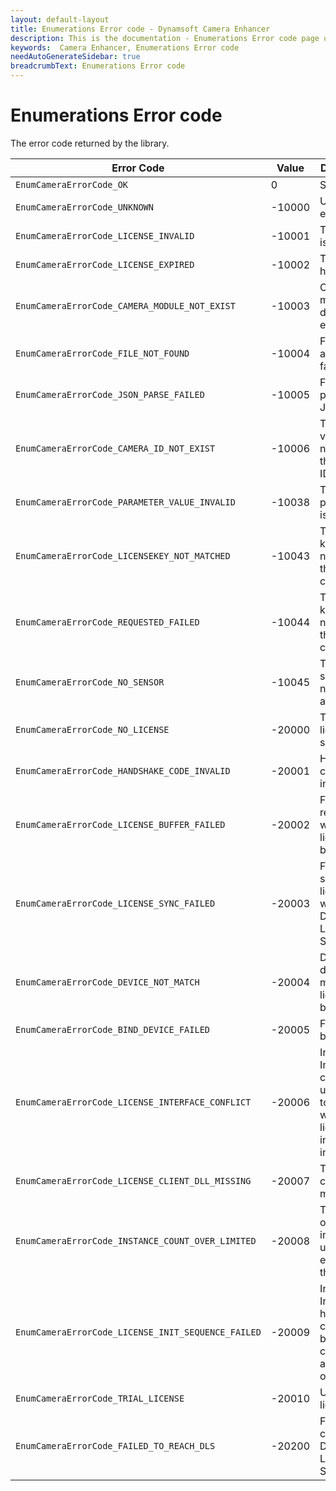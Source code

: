```yaml
---
layout: default-layout
title: Enumerations Error code - Dynamsoft Camera Enhancer
description: This is the documentation - Enumerations Error code page of Dynamsoft Camera Enhancer.
keywords:  Camera Enhancer, Enumerations Error code
needAutoGenerateSidebar: true
breadcrumbText: Enumerations Error code
---
```


# Enumerations Error code

The error code returned by the library.

| Error Code | Value | Description |
|------------------|-------|-------------|
| `EnumCameraErrorCode_OK`  | 0 | Successful. |
| `EnumCameraErrorCode_UNKNOWN` | -10000 | Unknown error. |
| `EnumCameraErrorCode_LICENSE_INVALID` | -10001 | The licence is invalid. |
| `EnumCameraErrorCode_LICENSE_EXPIRED` | -10002 | The licence has expired. |
| `EnumCameraErrorCode_CAMERA_MODULE_NOT_EXIST` | -10003 | Camera module does not exist. |
| `EnumCameraErrorCode_FILE_NOT_FOUND` | -10004 | Failed to access the fail path. |
| `EnumCameraErrorCode_JSON_PARSE_FAILED` | -10005 | Failed to parse the JSON data. |
| `EnumCameraErrorCode_CAMERA_ID_NOT_EXIST` | -10006 | The input value does not exist in the camera ID list. |
| `EnumCameraErrorCode_PARAMETER_VALUE_INVALID` | -10038 | The input parameter is invalid. |
| `EnumCameraErrorCode_LICENSEKEY_NOT_MATCHED` | -10043 | The license key does not match the license content. |
| `EnumCameraErrorCode_REQUESTED_FAILED` | -10044 | The license key does not match the license content. |
| `EnumCameraErrorCode_NO_SENSOR` | -10045 | The mobile sensor is not available. |
| `EnumCameraErrorCode_NO_LICENSE` | -20000 | There is no license specified. |
| `EnumCameraErrorCode_HANDSHAKE_CODE_INVALID` | -20001 | Handshake code is invalid. |
| `EnumCameraErrorCode_LICENSE_BUFFER_FAILED` | -20002 | Failed to read or write license buffer. |
| `EnumCameraErrorCode_LICENSE_SYNC_FAILED` | -20003 | Failed to synchronize license info with Dynamsoft License Server. |
| `EnumCameraErrorCode_DEVICE_NOT_MATCH` | -20004 | Device does not match with license buffer. |
| `EnumCameraErrorCode_BIND_DEVICE_FAILED` | -20005 | Failed to bind device. |
| `EnumCameraErrorCode_LICENSE_INTERFACE_CONFLICT` | -20006 | Interface InitLicense can not be used together with other license initiation interfaces. |
| `EnumCameraErrorCode_LICENSE_CLIENT_DLL_MISSING` | -20007 | The license client dll is missing. |
| `EnumCameraErrorCode_INSTANCE_COUNT_OVER_LIMITED` | -20008 | The number of instances used has exceeded the limit. |
| `EnumCameraErrorCode_LICENSE_INIT_SEQUENCE_FAILED` | -20009 | Interface InitLicense has to be called before creating any SDK objects. |
| `EnumCameraErrorCode_TRIAL_LICENSE` | -20010 | Using a trial license. |
| `EnumCameraErrorCode_FAILED_TO_REACH_DLS` | -20200 | Fail to connect to Dynamsoft License Server. |
